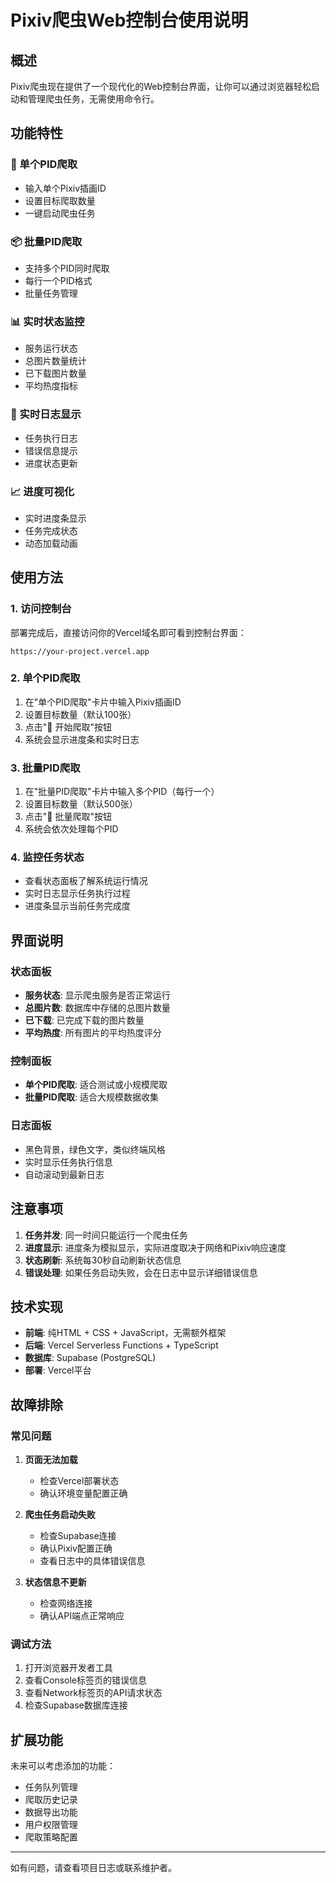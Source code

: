 # Pixiv爬虫Web控制台使用说明

## 概述

Pixiv爬虫现在提供了一个现代化的Web控制台界面，让你可以通过浏览器轻松启动和管理爬虫任务，无需使用命令行。

## 功能特性

### 🎯 单个PID爬取
- 输入单个Pixiv插画ID
- 设置目标爬取数量
- 一键启动爬虫任务

### 📦 批量PID爬取
- 支持多个PID同时爬取
- 每行一个PID格式
- 批量任务管理

### 📊 实时状态监控
- 服务运行状态
- 总图片数量统计
- 已下载图片数量
- 平均热度指标

### 📝 实时日志显示
- 任务执行日志
- 错误信息提示
- 进度状态更新

### 📈 进度可视化
- 实时进度条显示
- 任务完成状态
- 动态加载动画

## 使用方法

### 1. 访问控制台
部署完成后，直接访问你的Vercel域名即可看到控制台界面：
```
https://your-project.vercel.app
```

### 2. 单个PID爬取
1. 在"单个PID爬取"卡片中输入Pixiv插画ID
2. 设置目标数量（默认100张）
3. 点击"🚀 开始爬取"按钮
4. 系统会显示进度条和实时日志

### 3. 批量PID爬取
1. 在"批量PID爬取"卡片中输入多个PID（每行一个）
2. 设置目标数量（默认500张）
3. 点击"🚀 批量爬取"按钮
4. 系统会依次处理每个PID

### 4. 监控任务状态
- 查看状态面板了解系统运行情况
- 实时日志显示任务执行过程
- 进度条显示当前任务完成度

## 界面说明

### 状态面板
- **服务状态**: 显示爬虫服务是否正常运行
- **总图片数**: 数据库中存储的总图片数量
- **已下载**: 已完成下载的图片数量
- **平均热度**: 所有图片的平均热度评分

### 控制面板
- **单个PID爬取**: 适合测试或小规模爬取
- **批量PID爬取**: 适合大规模数据收集

### 日志面板
- 黑色背景，绿色文字，类似终端风格
- 实时显示任务执行信息
- 自动滚动到最新日志

## 注意事项

1. **任务并发**: 同一时间只能运行一个爬虫任务
2. **进度显示**: 进度条为模拟显示，实际进度取决于网络和Pixiv响应速度
3. **状态刷新**: 系统每30秒自动刷新状态信息
4. **错误处理**: 如果任务启动失败，会在日志中显示详细错误信息

## 技术实现

- **前端**: 纯HTML + CSS + JavaScript，无需额外框架
- **后端**: Vercel Serverless Functions + TypeScript
- **数据库**: Supabase (PostgreSQL)
- **部署**: Vercel平台

## 故障排除

### 常见问题

1. **页面无法加载**
   - 检查Vercel部署状态
   - 确认环境变量配置正确

2. **爬虫任务启动失败**
   - 检查Supabase连接
   - 确认Pixiv配置正确
   - 查看日志中的具体错误信息

3. **状态信息不更新**
   - 检查网络连接
   - 确认API端点正常响应

### 调试方法

1. 打开浏览器开发者工具
2. 查看Console标签页的错误信息
3. 查看Network标签页的API请求状态
4. 检查Supabase数据库连接

## 扩展功能

未来可以考虑添加的功能：
- 任务队列管理
- 爬取历史记录
- 数据导出功能
- 用户权限管理
- 爬取策略配置

---

如有问题，请查看项目日志或联系维护者。 